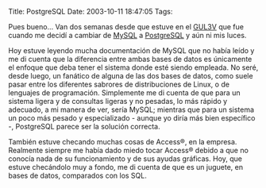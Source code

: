 Title: PostgreSQL
Date: 2003-10-11 18:47:05
Tags: 

<p>Pues bueno&#8230; Van dos semanas desde que estuve en el <a href="http://web.archive.org/web/20031017200540/http://congreso.gulev.org.mx/">GUL3V</a> que fue cuando me decidí a cambiar de <a href="http://web.archive.org/web/20031017200540/http://www.mysql.com/">MySQL</a> a <a href="http://web.archive.org/web/20031017200540/http://www.postgresql.org/">PostgreSQL</a> y aún ni mis luces.</p>

<p>Hoy estuve leyendo mucha documentación de MySQL que no había leído y me di cuenta que la diferencia entre ambas bases de datos es únicamente el enfoque que deba tener el sistema donde esté siendo empleada. No seré, desde luego, un fanático de alguna de las dos bases de datos, como suele pasar entre los diferentes sabrores de distribuciones de Linux, o de lenguajes de programación. Simplemente me di cuenta de que para un sistema ligera y de consultas ligeras y no pesadas, lo más rápido y adecuado, a mi manera de ver, sería MySQL; mientras que para un sistema un poco más pesado y especializado - aunque yo diría más bien específico -, PostgreSQL parece ser la solución correcta.</p>

<p>También estuve checando muchas cosas de Access®, en la empresa. Realmente siempre me había dado miedo tocar Access® debido a que no conocía nada de su funcionamiento y de sus ayudas gráficas. Hoy, que estuve checándolo muy a fondo, me di cuenta de que es un juguete, en bases de datos, comparados con los SQL.</p>
